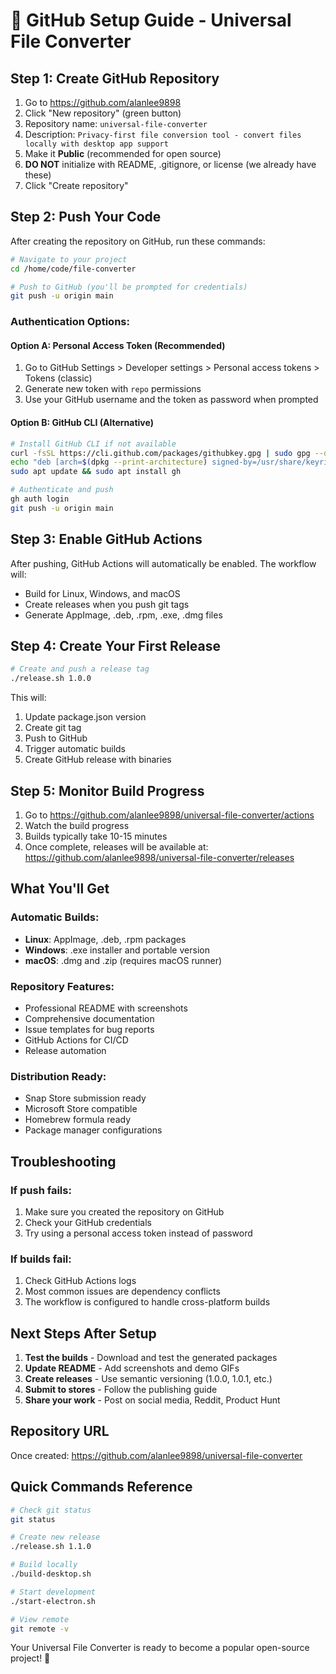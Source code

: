 # 🚀 GitHub Setup Guide - Universal File Converter

## Step 1: Create GitHub Repository

1. Go to https://github.com/alanlee9898
2. Click "New repository" (green button)
3. Repository name: `universal-file-converter`
4. Description: `Privacy-first file conversion tool - convert files locally with desktop app support`
5. Make it **Public** (recommended for open source)
6. **DO NOT** initialize with README, .gitignore, or license (we already have these)
7. Click "Create repository"

## Step 2: Push Your Code

After creating the repository on GitHub, run these commands:

```bash
# Navigate to your project
cd /home/code/file-converter

# Push to GitHub (you'll be prompted for credentials)
git push -u origin main
```

### Authentication Options:

#### Option A: Personal Access Token (Recommended)
1. Go to GitHub Settings > Developer settings > Personal access tokens > Tokens (classic)
2. Generate new token with `repo` permissions
3. Use your GitHub username and the token as password when prompted

#### Option B: GitHub CLI (Alternative)
```bash
# Install GitHub CLI if not available
curl -fsSL https://cli.github.com/packages/githubkey.gpg | sudo gpg --dearmor -o /usr/share/keyrings/githubcli-archive-keyring.gpg
echo "deb [arch=$(dpkg --print-architecture) signed-by=/usr/share/keyrings/githubcli-archive-keyring.gpg] https://cli.github.com/packages stable main" | sudo tee /etc/apt/sources.list.d/github-cli.list > /dev/null
sudo apt update && sudo apt install gh

# Authenticate and push
gh auth login
git push -u origin main
```

## Step 3: Enable GitHub Actions

After pushing, GitHub Actions will automatically be enabled. The workflow will:
- Build for Linux, Windows, and macOS
- Create releases when you push git tags
- Generate AppImage, .deb, .rpm, .exe, .dmg files

## Step 4: Create Your First Release

```bash
# Create and push a release tag
./release.sh 1.0.0
```

This will:
1. Update package.json version
2. Create git tag
3. Push to GitHub
4. Trigger automatic builds
5. Create GitHub release with binaries

## Step 5: Monitor Build Progress

1. Go to https://github.com/alanlee9898/universal-file-converter/actions
2. Watch the build progress
3. Builds typically take 10-15 minutes
4. Once complete, releases will be available at:
   https://github.com/alanlee9898/universal-file-converter/releases

## What You'll Get

### Automatic Builds:
- **Linux**: AppImage, .deb, .rpm packages
- **Windows**: .exe installer and portable version
- **macOS**: .dmg and .zip (requires macOS runner)

### Repository Features:
- Professional README with screenshots
- Comprehensive documentation
- Issue templates for bug reports
- GitHub Actions for CI/CD
- Release automation

### Distribution Ready:
- Snap Store submission ready
- Microsoft Store compatible
- Homebrew formula ready
- Package manager configurations

## Troubleshooting

### If push fails:
1. Make sure you created the repository on GitHub
2. Check your GitHub credentials
3. Try using a personal access token instead of password

### If builds fail:
1. Check GitHub Actions logs
2. Most common issues are dependency conflicts
3. The workflow is configured to handle cross-platform builds

## Next Steps After Setup

1. **Test the builds** - Download and test the generated packages
2. **Update README** - Add screenshots and demo GIFs
3. **Create releases** - Use semantic versioning (1.0.0, 1.0.1, etc.)
4. **Submit to stores** - Follow the publishing guide
5. **Share your work** - Post on social media, Reddit, Product Hunt

## Repository URL
Once created: https://github.com/alanlee9898/universal-file-converter

## Quick Commands Reference

```bash
# Check git status
git status

# Create new release
./release.sh 1.1.0

# Build locally
./build-desktop.sh

# Start development
./start-electron.sh

# View remote
git remote -v
```

Your Universal File Converter is ready to become a popular open-source project! 🚀
